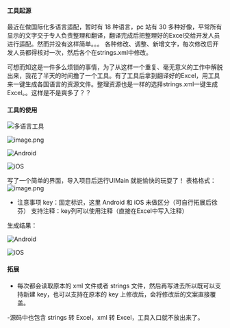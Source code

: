 #### 工具起源

最近在做国际化多语言适配，暂时有 18 种语言，pc 站有 30 多种好像，平常所有显示的文字交于专人负责整理和翻译，翻译完成后把整理好的Excel交给开发人员进行适配。然而并没有这样简单。。。
各种修改、调整、新增文字，每次修改后开发人员都得核对一次，然后各个在strings.xml中修改。

可想而知这是一件多么烦锁的事情，为了从这样一个重复、毫无意义的工作中解脱出来，我花了半天的时间撸了一个工具。有了工具后拿到翻译好的Excel，用工具来一键生成各国语言的资源文件。整理资源也是一样的选择strings.xml一键生成Excel。。这样是不是爽多了？？

#### [](#%E5%B7%A5%E5%85%B7%E7%9A%84%E4%BD%BF%E7%94%A8)工具的使用

![多语言工具](https://upload-images.jianshu.io/upload_images/1432234-dd22e47b7fd63cb1.png?imageMogr2/auto-orient/strip%7CimageView2/2/w/1240)


![image.png](https://upload-images.jianshu.io/upload_images/1432234-73f64169761a671f.png?imageMogr2/auto-orient/strip%7CimageView2/2/w/1240)


![Android](https://upload-images.jianshu.io/upload_images/1432234-96e71bfa21f12c84.png?imageMogr2/auto-orient/strip%7CimageView2/2/w/1240)

![iOS](https://upload-images.jianshu.io/upload_images/1432234-7c9e15d88edbf2ae.png?imageMogr2/auto-orient/strip%7CimageView2/2/w/1240)


写了一个简单的界面，导入项目后运行UIMain 就能愉快的玩耍了！
表格格式：
![image.png](https://upload-images.jianshu.io/upload_images/1432234-53e1eb8e54ac4979.png?imageMogr2/auto-orient/strip%7CimageView2/2/w/1240)



*   注意事项
    key：固定标识，这里 Android 和 iOS 未做区分（可自行拓展后徐芬）
    支持注释：key列可以使用注释（直接在Excel中写入注释）

生成结果：

![Android](https://upload-images.jianshu.io/upload_images/1432234-96e71bfa21f12c84.png?imageMogr2/auto-orient/strip%7CimageView2/2/w/1240)

![iOS](https://upload-images.jianshu.io/upload_images/1432234-7c9e15d88edbf2ae.png?imageMogr2/auto-orient/strip%7CimageView2/2/w/1240)
#### [](#%E9%80%82%E9%85%8D%E4%B8%AD%E7%9A%84%E4%B8%80%E7%82%B9%E5%B0%8F%E5%BB%BA%E8%AE%AE)拓展
- 每次都会读取原本的 xml 文件或者 strings 文件，然后再写进去所以既可以支持新建 key，也可以支持在原本的 key 上修改后，会将修改后的文案直接覆盖。

-源码中也包含 strings 转 Excel，xml 转 Excel，工具入口就不放出来了。


